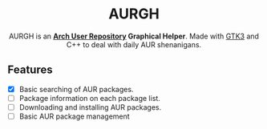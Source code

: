 <div align=center>

# AURGH


AURGH is an **[Arch User Repository](https://aur.archlinux.org/) Graphical Helper**.
Made with [GTK3](https://www.gtk.org/) and C++ to deal with daily AUR shenanigans.

<div align=left>

## Features

- [x] Basic searching of AUR packages.
- [ ] Package information on each package list.
- [ ] Downloading and installing AUR packages.
- [ ] Basic AUR package management